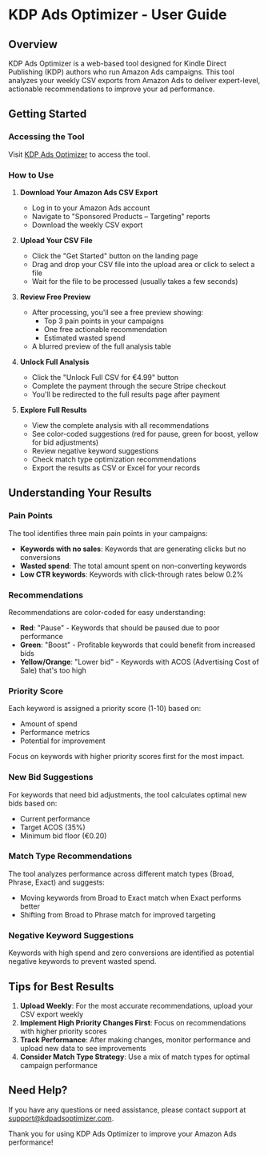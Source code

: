 # KDP Ads Optimizer - User Guide

## Overview

KDP Ads Optimizer is a web-based tool designed for Kindle Direct Publishing (KDP) authors who run Amazon Ads campaigns. This tool analyzes your weekly CSV exports from Amazon Ads to deliver expert-level, actionable recommendations to improve your ad performance.

## Getting Started

### Accessing the Tool

Visit [KDP Ads Optimizer](https://kdp-ads-optimizer.vercel.app) to access the tool.

### How to Use

1. **Download Your Amazon Ads CSV Export**
   - Log in to your Amazon Ads account
   - Navigate to "Sponsored Products – Targeting" reports
   - Download the weekly CSV export

2. **Upload Your CSV File**
   - Click the "Get Started" button on the landing page
   - Drag and drop your CSV file into the upload area or click to select a file
   - Wait for the file to be processed (usually takes a few seconds)

3. **Review Free Preview**
   - After processing, you'll see a free preview showing:
     - Top 3 pain points in your campaigns
     - One free actionable recommendation
     - Estimated wasted spend
   - A blurred preview of the full analysis table

4. **Unlock Full Analysis**
   - Click the "Unlock Full CSV for €4.99" button
   - Complete the payment through the secure Stripe checkout
   - You'll be redirected to the full results page after payment

5. **Explore Full Results**
   - View the complete analysis with all recommendations
   - See color-coded suggestions (red for pause, green for boost, yellow for bid adjustments)
   - Review negative keyword suggestions
   - Check match type optimization recommendations
   - Export the results as CSV or Excel for your records

## Understanding Your Results

### Pain Points

The tool identifies three main pain points in your campaigns:
- **Keywords with no sales**: Keywords that are generating clicks but no conversions
- **Wasted spend**: The total amount spent on non-converting keywords
- **Low CTR keywords**: Keywords with click-through rates below 0.2%

### Recommendations

Recommendations are color-coded for easy understanding:
- **Red**: "Pause" - Keywords that should be paused due to poor performance
- **Green**: "Boost" - Profitable keywords that could benefit from increased bids
- **Yellow/Orange**: "Lower bid" - Keywords with ACOS (Advertising Cost of Sale) that's too high

### Priority Score

Each keyword is assigned a priority score (1-10) based on:
- Amount of spend
- Performance metrics
- Potential for improvement

Focus on keywords with higher priority scores first for the most impact.

### New Bid Suggestions

For keywords that need bid adjustments, the tool calculates optimal new bids based on:
- Current performance
- Target ACOS (35%)
- Minimum bid floor (€0.20)

### Match Type Recommendations

The tool analyzes performance across different match types (Broad, Phrase, Exact) and suggests:
- Moving keywords from Broad to Exact match when Exact performs better
- Shifting from Broad to Phrase match for improved targeting

### Negative Keyword Suggestions

Keywords with high spend and zero conversions are identified as potential negative keywords to prevent wasted spend.

## Tips for Best Results

1. **Upload Weekly**: For the most accurate recommendations, upload your CSV export weekly
2. **Implement High Priority Changes First**: Focus on recommendations with higher priority scores
3. **Track Performance**: After making changes, monitor performance and upload new data to see improvements
4. **Consider Match Type Strategy**: Use a mix of match types for optimal campaign performance

## Need Help?

If you have any questions or need assistance, please contact support at support@kdpadsoptimizer.com.

Thank you for using KDP Ads Optimizer to improve your Amazon Ads performance!
